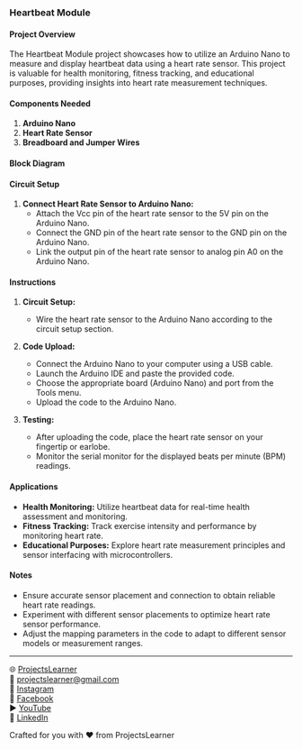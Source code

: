 ### Heartbeat Module

#### Project Overview

The Heartbeat Module project showcases how to utilize an Arduino Nano to measure and display heartbeat data using a heart rate sensor. This project is valuable for health monitoring, fitness tracking, and educational purposes, providing insights into heart rate measurement techniques.

#### Components Needed

1. **Arduino Nano**
2. **Heart Rate Sensor**
3. **Breadboard and Jumper Wires**

#### Block Diagram


#### Circuit Setup

1. **Connect Heart Rate Sensor to Arduino Nano:**
   - Attach the Vcc pin of the heart rate sensor to the 5V pin on the Arduino Nano.
   - Connect the GND pin of the heart rate sensor to the GND pin on the Arduino Nano.
   - Link the output pin of the heart rate sensor to analog pin A0 on the Arduino Nano.

#### Instructions

1. **Circuit Setup:**
   - Wire the heart rate sensor to the Arduino Nano according to the circuit setup section.

2. **Code Upload:**
   - Connect the Arduino Nano to your computer using a USB cable.
   - Launch the Arduino IDE and paste the provided code.
   - Choose the appropriate board (Arduino Nano) and port from the Tools menu.
   - Upload the code to the Arduino Nano.

3. **Testing:**
   - After uploading the code, place the heart rate sensor on your fingertip or earlobe.
   - Monitor the serial monitor for the displayed beats per minute (BPM) readings.

#### Applications

- **Health Monitoring:** Utilize heartbeat data for real-time health assessment and monitoring.
- **Fitness Tracking:** Track exercise intensity and performance by monitoring heart rate.
- **Educational Purposes:** Explore heart rate measurement principles and sensor interfacing with microcontrollers.

#### Notes

- Ensure accurate sensor placement and connection to obtain reliable heart rate readings.
- Experiment with different sensor placements to optimize heart rate sensor performance.
- Adjust the mapping parameters in the code to adapt to different sensor models or measurement ranges.

---

🌐 [ProjectsLearner](https://projectslearner.com/learn/arduino-nano-heartbeat-module)  
📧 [projectslearner@gmail.com](mailto:projectslearner@gmail.com)  
📸 [Instagram](https://www.instagram.com/projectslearner/)  
📘 [Facebook](https://www.facebook.com/projectslearner)  
▶️ [YouTube](https://www.youtube.com/@ProjectsLearner)  
📘 [LinkedIn](https://www.linkedin.com/in/projectslearner)  

Crafted for you with ❤️ from ProjectsLearner
